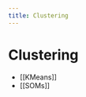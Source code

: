 ```yaml
---
title: Clustering
---
```


# Clustering
- [[KMeans]]
- [[SOMs]]






















































































